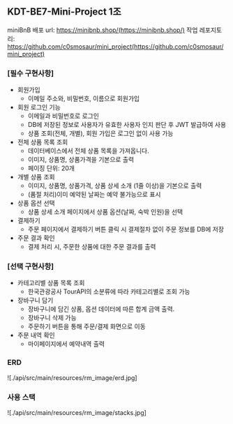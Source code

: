 ## KDT-BE7-Mini-Project 1조
miniBnB
배포 url: https://minibnb.shop/(https://minibnb.shop/)
작업 레포지토리: https://github.com/c0smosaur/mini_project(https://github.com/c0smosaur/mini_project)

### [필수 구현사항]
  - 회원가입
    - 이메일 주소와, 비밀번호, 이름으로 회원가입
  - 회원 로그인 기능
    - 이메일과 비밀번호로 로그인
    - DB에 저장된 정보로 사용자가 유효한 사용자 인지 판단 후 JWT 발급하여 사용
    - 상품 조회(전체, 개별), 회원 가입은 로그인 없이 사용 가능
  - 전체 상품 목록 조회
    - 데이터베이스에서 전체 상품 목록을 가져옵니다.
    - 이미지, 상품명, 상품가격을 기본으로 출력
    - 페이징 단위: 20개
  - 개별 상품 조회
    - 이미지, 상품명, 상품가격, 상품 상세 소개 (1줄 이상)을 기본으로 출력
    - (품절 처리)이미 예약된 날짜는 예약 불가능으로 표시 
  - 상품 옵션 선택
    - 상품 상세 소개 페이지에서 상품 옵션(날짜, 숙박 인원)을 선택
  - 결제하기
    - 주문 페이지에서 결제하기 버튼 클릭 시 결제절차 없이 주문 정보를 DB에 저장
  - 주문 결과 확인
    - 결제 처리 시, 주문한 상품에 대한 주문 결과를 출력
  
### [선택 구현사항]
  - 카테고리별 상품 목록 조회
    - 한국관광공사 TourAPI의 소분류에 따라 카테고리별로 조회 가능
  - 장바구니 담기
    - 장바구니에 담긴 상품, 옵션 데이터에 따른 합계 금액 출력.
    - 장바구니 삭제 가능
    - 주문하기 버튼을 통해 주문/결제 화면으로 이동
  - 주문 내역 확인
    - 마이페이지에서 예약내역 출력

### ERD
!\[./api/src/main/resources/rm_image/erd.jpg]

### 사용 스택
!\[./api/src/main/resources/rm_image/stacks.jpg]

